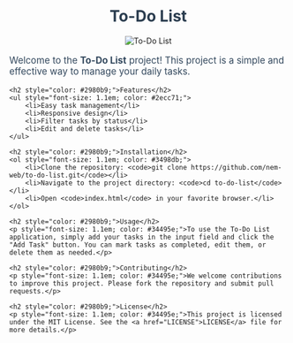 <!DOCTYPE html>
<html lang="en">
<head>
    <meta charset="UTF-8">
    <meta name="viewport" content="width=device-width, initial-scale=1.0">
    <title>To-Do List</title>
</head>
<body>
    <h1 style="text-align: center; color: #2c3e50;">To-Do List</h1>
    <p style="text-align: center;"><img src="https://via.placeholder.com/800x200.png?text=To-Do+List" alt="To-Do List"></p>
    <p style="font-size: 1.2em; color: #34495e;">Welcome to the <strong>To-Do List</strong> project! This project is a simple and effective way to manage your daily tasks.</p>
    
    <h2 style="color: #2980b9;">Features</h2>
    <ul style="font-size: 1.1em; color: #2ecc71;">
        <li>Easy task management</li>
        <li>Responsive design</li>
        <li>Filter tasks by status</li>
        <li>Edit and delete tasks</li>
    </ul>

    <h2 style="color: #2980b9;">Installation</h2>
    <ol style="font-size: 1.1em; color: #3498db;">
        <li>Clone the repository: <code>git clone https://github.com/nem-web/to-do-list.git</code></li>
        <li>Navigate to the project directory: <code>cd to-do-list</code></li>
        <li>Open <code>index.html</code> in your favorite browser.</li>
    </ol>

    <h2 style="color: #2980b9;">Usage</h2>
    <p style="font-size: 1.1em; color: #34495e;">To use the To-Do List application, simply add your tasks in the input field and click the "Add Task" button. You can mark tasks as completed, edit them, or delete them as needed.</p>

    <h2 style="color: #2980b9;">Contributing</h2>
    <p style="font-size: 1.1em; color: #34495e;">We welcome contributions to improve this project. Please fork the repository and submit pull requests.</p>

    <h2 style="color: #2980b9;">License</h2>
    <p style="font-size: 1.1em; color: #34495e;">This project is licensed under the MIT License. See the <a href="LICENSE">LICENSE</a> file for more details.</p>
</body>
</html>
